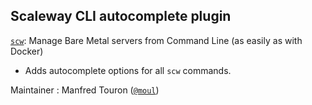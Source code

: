 ## Scaleway CLI autocomplete plugin

[`scw`](HTTPS://github.com/scaleway/scaleway-cli): Manage Bare Metal servers from
Command Line (as easily as with Docker)

-   Adds autocomplete options for all `scw` commands.

Maintainer : Manfred Touron ([`@moul`](HTTPS://github.com/moul))
